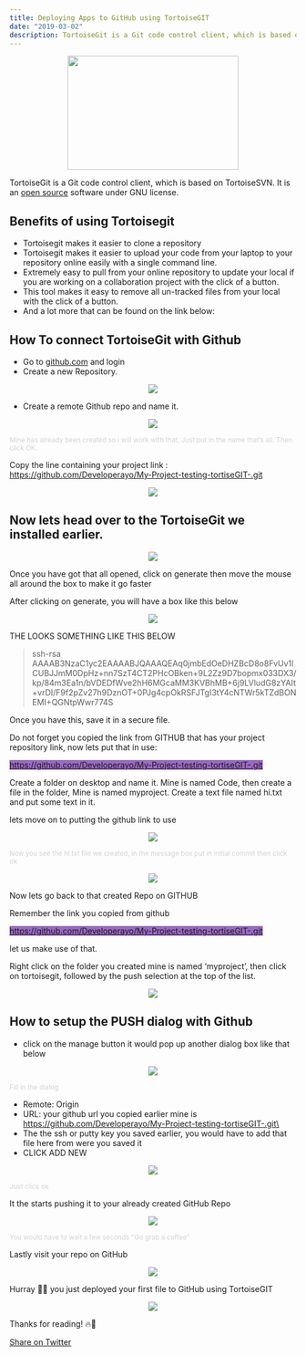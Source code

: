 ```yaml
---
title: Deploying Apps to GitHub using TortoiseGIT
date: "2019-03-02"
description: TortoiseGit is a Git code control client, which is based on TortoiseSVN. It is an open source software under GNU license.
---
```

<p align="center">
<img width="300" height="200" src="https://res.cloudinary.com/developerayo/image/upload/v1551556961/totoise_git.png">
</p>

TortoiseGit is a Git code control client, which is based on TortoiseSVN. It is an [open source](https://github.com/TortoiseGit/TortoiseGit) software under GNU license.

## Benefits of using Tortoisegit

* Tortoisegit makes it easier to clone a repository
* Tortoisegit makes it easier to upload your code from your laptop to your repository online easily with a single command line.
* Extremely easy to pull from your online repository to update your local if you are working on a collaboration project with the click of a button.
* This tool makes it easy to remove all un-tracked files from your local with the click of a button.
* And a lot more that can be found on the link below:

## How To connect TortoiseGit with Github

* Go to [github.com](http://github.com) and login
* Create a new Repository.

<p align="center">
<img src="https://res.cloudinary.com/developerayo/image/upload/v1551557114/1.png">
</p>

* Create a remote Github repo and name it.

<p align="center">
<img src="https://res.cloudinary.com/developerayo/image/upload/v1551557111/2.png">
</p>

<small style="color: lightgrey;">Mine has already been created so i will work with that, Just put in the name that’s all. Then click OK.</small>

Copy the line containing your project link : https://github.com/Developerayo/My-Project-testing-tortiseGIT-.git

<p align="center">
<img src="https://res.cloudinary.com/developerayo/image/upload/v1551557113/3.png">
</p>

## Now lets head over to the TortoiseGit we installed earlier.

<p align="center">
<img src="https://res.cloudinary.com/developerayo/image/upload/v1551557111/4.png">
</p>

Once you have got that all opened, click on generate then move the mouse all around the box to make it go faster

After clicking on generate, you will have a box like this below

<p align="center">
<img src="https://res.cloudinary.com/developerayo/image/upload/v1551557112/5.png">
</p>

THE LOOKS SOMETHING LIKE THIS BELOW

> ssh-rsa AAAAB3NzaC1yc2EAAAABJQAAAQEAq0jmbEdOeDHZBcD8o8FvUv1lCUBJJmM0DpHz+nn7SzT4CT2PHcOBken+9L2Zz9D7bopmx033DX3/kp/84m3Ea1n/bVDEDfWve2hH6MGcaMM3KVBhMB+6j9LVludG8zYAIt+vrDI/F9f2pZv27h9DznOT+0PJg4cpOkRSFJTgI3tY4cNTWr5kTZdBONEMI+QGNtpWwr774S

Once you have this, save it in a secure file.

Do not forget you copied the link from GITHUB that has your project repository link, now lets put that in use:

<mark style="background-color: #9a69c2; color: #fff;">https://github.com/Developerayo/My-Project-testing-tortiseGIT-.git</mark>

Create a folder on desktop and name it. Mine is named Code, then create a file in the folder, Mine is named myproject. Create a text file named hi.txt and put some text in it.

lets move on to putting the github link to use

<p align="center">
<img src="https://res.cloudinary.com/developerayo/image/upload/v1551557113/6.png">
</p>

<small style="color: lightgrey;">Now you see the hi.txt file we created, in the message box put in initial commit then click ok
</small>

<p align="center">
<img src="https://res.cloudinary.com/developerayo/image/upload/v1551557111/7.png">
</p>

Now lets go back to that created Repo on GITHUB

Remember the link you copied from github

<mark style="background-color: #9a69c2; color: #fff;">https://github.com/Developerayo/My-Project-testing-tortiseGIT-.git</mark>

let us make use of that.

Right click on the folder you created mine is named ‘myproject’, then click on tortoisegit, followed by the push selection at the top of the list.

<p align="center">
<img src="https://res.cloudinary.com/developerayo/image/upload/v1551557114/8.png">
</p>

## How to setup the PUSH dialog with Github

* click on the manage button it would pop up another dialog box like that below

<p align="center">
<img src="https://res.cloudinary.com/developerayo/image/upload/v1551557115/9.png">
</p>
<small style="color: lightgrey;">Fill in the dialog</small>

* Remote: Origin
* URL: your github url you copied earlier mine is https://github.com/Developerayo/My-Project-testing-tortiseGIT-.git\
* The the ssh or putty key you saved earlier, you would have to add that file here from were you saved it
* CLICK ADD NEW

<p align="center">
<img src="https://res.cloudinary.com/developerayo/image/upload/v1551557113/10.png">
</p>
<small style="color: lightgrey;">Just click ok</small>

It the starts pushing it to your already created GitHub Repo

<p align="center">
<img src="https://res.cloudinary.com/developerayo/image/upload/v1551557114/11.png">
</p>
<small style="color: lightgrey;">You would have to wait a few seconds "Go grab a coffee"</small>

Lastly visit your repo on GitHub

<p align="center">
<img src="https://res.cloudinary.com/developerayo/image/upload/v1551557115/12.png">
</p>

Hurray 🎉🎉 you just deployed your first file to GitHub using TortoiseGIT

<p align="center">
<img src="https://res.cloudinary.com/developerayo/image/upload/v1551557115/13.png">
</p>

Thanks for reading! 🔥🚀 </br>

<a href="https://twitter.com/share?ref_src=twsrc%5Etfw" class="twitter-share-button" data-via="developerayo" data-hashtags="developerayo" data-related="" data-show-count="false">Share on Twitter</a><script async src="https://platform.twitter.com/widgets.js" charset="utf-8"></script>
